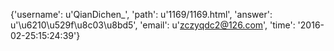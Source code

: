 {'username': u'QianDichen_', 'path': u'1169/1169.html', 'answer': u'\u6210\u529f\u8c03\u8bd5', 'email': u'zczyqdc2@126.com', 'time': '2016-02-25:15:24:39'}